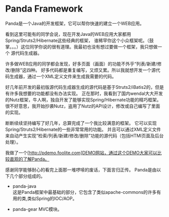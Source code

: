 Panda Framework
=================

Panda是一个Java的开发框架，它可以帮你快速的建立一个WEB应用。

看到这里可能有的同学会说，现在开发Java的WEB应用大家都用Spring/Struts2/Hibernate这些经典的框架，
谁稀罕你这个小众框架呢。（鼓掌。。。）这位同学你说的很有道理。我最初也没有想过要做一个框架，我只想做一个
源代码生成器。

许多做WEB应用的同学都会发现，好多页面（画面）的功能不外乎“列表/新建/修改/删除”这四种。
好多代码都是重复编写，又烦又累。所以我就想开发一个源代码生成器，通过一个XML定义文件来生成我需要的代码。  

好几年前开发的最初版源代码生成器生成的源代码是基于Struts2/iBatis2的，但是有许多我想要的功能都没有办法实现。
正在那时，我看到了国内wendal大大开发的Nutz框架，牛人啊，独自开发了能够实现Spring/Hibernate功能的精巧框架。
很不好意思，我开始抄袭Nutz，盗用了Nutz的API设计，修改或自己编写了里面的实现。

断断续续坚持编写了好几年，总算完成了一个我比较满意的框架。
它可以实现Spring/Struts2/Hibernate的一些非常常用的功能。
并且可以通过XML定义文件来自动产生实现“检索/列表/新建/修改/删除”功能的源代码（包括HTMl页面及后台处理）。

我做了一个[http://pdemo.foolite.com]DEMO网站，通过这个DEMO大家可以比较直观的了解Panda。

感谢同学能够耐心的看完上面那一堆啰嗦的废话，下面言归正传。
Panda是由以下几个部分组成的。

 - panda-java  
   这是Panda框架中最基础的部分，它包含了类似apache-commons的许多有用的类,类似Spring的IOC/AOP。

 - panda-gear
   MVC模块。